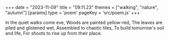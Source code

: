 +++
date = "2023-11-09"
title = "09.11.23"
themes = ["walking", "nature", "autumn"]
[params]
  type = 'poem'
  pageKey = 'src/poem.js'
+++

In the quiet walks come eve,
Woods are painted yellow-red,
The leaves are piled and glistened wet,
Assembled to chaotic tiles,
To build tomorrow's soil and life,
For shoots to rise up from their place.

